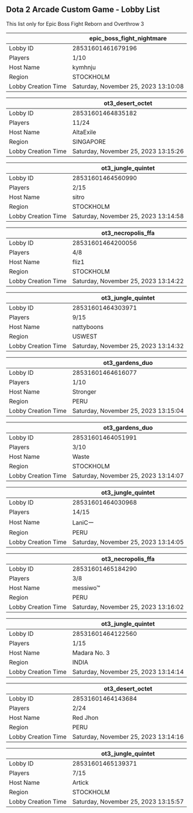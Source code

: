 ## Dota 2 Arcade Custom Game - Lobby List

This list only for Epic Boss Fight Reborn and Overthrow 3

|  | epic_boss_fight_nightmare |
| ------ | ------ |
| Lobby ID | 28531601461679196 |
| Players | 1/10 |
| Host Name | kymhnju |
| Region | STOCKHOLM |
| Lobby Creation Time | Saturday, November 25, 2023 13:10:08 |


|  | ot3_desert_octet |
| ------ | ------ |
| Lobby ID | 28531601464835182 |
| Players | 11/24 |
| Host Name | AltaExile |
| Region | SINGAPORE |
| Lobby Creation Time | Saturday, November 25, 2023 13:15:26 |


|  | ot3_jungle_quintet |
| ------ | ------ |
| Lobby ID | 28531601464560990 |
| Players | 2/15 |
| Host Name | sitro |
| Region | STOCKHOLM |
| Lobby Creation Time | Saturday, November 25, 2023 13:14:58 |


|  | ot3_necropolis_ffa |
| ------ | ------ |
| Lobby ID | 28531601464200056 |
| Players | 4/8 |
| Host Name | fliz1 |
| Region | STOCKHOLM |
| Lobby Creation Time | Saturday, November 25, 2023 13:14:22 |


|  | ot3_jungle_quintet |
| ------ | ------ |
| Lobby ID | 28531601464303971 |
| Players | 9/15 |
| Host Name | nattyboons |
| Region | USWEST |
| Lobby Creation Time | Saturday, November 25, 2023 13:14:32 |


|  | ot3_gardens_duo |
| ------ | ------ |
| Lobby ID | 28531601464616077 |
| Players | 1/10 |
| Host Name | Stronger |
| Region | PERU |
| Lobby Creation Time | Saturday, November 25, 2023 13:15:04 |


|  | ot3_gardens_duo |
| ------ | ------ |
| Lobby ID | 28531601464051991 |
| Players | 3/10 |
| Host Name | Waste |
| Region | STOCKHOLM |
| Lobby Creation Time | Saturday, November 25, 2023 13:14:07 |


|  | ot3_jungle_quintet |
| ------ | ------ |
| Lobby ID | 28531601464030968 |
| Players | 14/15 |
| Host Name | LaniCー |
| Region | PERU |
| Lobby Creation Time | Saturday, November 25, 2023 13:14:05 |


|  | ot3_necropolis_ffa |
| ------ | ------ |
| Lobby ID | 28531601465184290 |
| Players | 3/8 |
| Host Name | messiwo™ |
| Region | PERU |
| Lobby Creation Time | Saturday, November 25, 2023 13:16:02 |


|  | ot3_jungle_quintet |
| ------ | ------ |
| Lobby ID | 28531601464122560 |
| Players | 1/15 |
| Host Name | Madara No. 3 |
| Region | INDIA |
| Lobby Creation Time | Saturday, November 25, 2023 13:14:14 |


|  | ot3_desert_octet |
| ------ | ------ |
| Lobby ID | 28531601464143684 |
| Players | 2/24 |
| Host Name | Red Jhon |
| Region | PERU |
| Lobby Creation Time | Saturday, November 25, 2023 13:14:16 |


|  | ot3_jungle_quintet |
| ------ | ------ |
| Lobby ID | 28531601465139371 |
| Players | 7/15 |
| Host Name | Artick |
| Region | STOCKHOLM |
| Lobby Creation Time | Saturday, November 25, 2023 13:15:57 |


